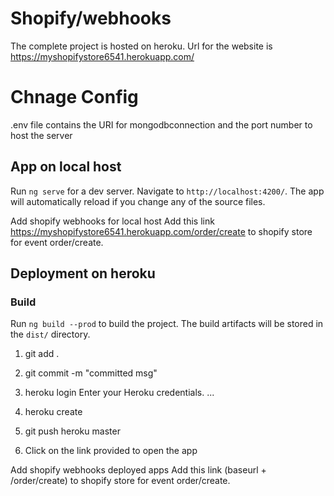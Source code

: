 # Shopify/webhooks

The complete project is hosted on heroku. Url for the website is  https://myshopifystore6541.herokuapp.com/

# Chnage Config
.env file contains the URI for mongodbconnection and the port number to host the server

## App on local host
Run `ng serve` for a dev server. Navigate to `http://localhost:4200/`. The app will automatically reload if you change any of the source files.


Add shopify webhooks for local host
Add this link https://myshopifystore6541.herokuapp.com/order/create to shopify store for event order/create.	


## Deployment on heroku

### Build

Run `ng build --prod` to build the project. The build artifacts will be stored in the `dist/` directory. 


1. git add .

2. git commit -m "committed msg"

3. heroku login
    Enter your Heroku credentials.
    ...
4. heroku create

5. git push heroku master

6. Click on the link provided to open the app

Add shopify webhooks deployed apps
Add this link (baseurl + /order/create) to shopify store for event order/create.
